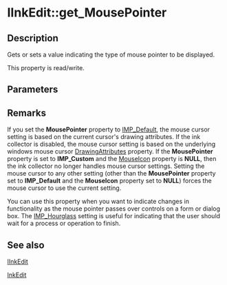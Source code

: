 # IInkEdit::get_MousePointer

## Description

Gets or sets a value indicating the type of mouse pointer to be displayed.

This property is read/write.

## Parameters

## Remarks

If you set the **MousePointer** property to [IMP_Default](https://learn.microsoft.com/windows/desktop/api/msinkaut/ne-msinkaut-inkmousepointer), the mouse cursor setting is based on the current cursor's drawing attributes. If the ink collector is disabled, the mouse cursor setting is based on the underlying windows mouse cursor [DrawingAttributes](https://learn.microsoft.com/windows/desktop/api/inked/nf-inked-iinkedit-get_drawingattributes) property. If the **MousePointer** property is set to **IMP_Custom** and the [MouseIcon](https://learn.microsoft.com/windows/desktop/api/inked/nf-inked-iinkedit-get_mouseicon) property is **NULL**, then the ink collector no longer handles mouse cursor settings. Setting the mouse cursor to any other setting (other than the **MousePointer** property set to **IMP_Default** and the **MouseIcon** property set to **NULL**) forces the mouse cursor to use the current setting.

You can use this property when you want to indicate changes in functionality as the mouse pointer passes over controls on a form or dialog box. The [IMP_Hourglass](https://learn.microsoft.com/windows/desktop/api/msinkaut/ne-msinkaut-inkmousepointer) setting is useful for indicating that the user should wait for a process or operation to finish.

## See also

[IInkEdit](https://learn.microsoft.com/windows/win32/api/inked/nn-inked-iinkedit)

[InkEdit](https://learn.microsoft.com/windows/desktop/tablet/inkedit-control-reference)